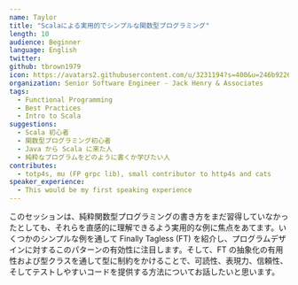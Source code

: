 ```yaml
---
name: Taylor
title: "Scalaによる実用的でシンプルな関数型プログラミング"
length: 10
audience: Beginner
language: English
twitter: 
github: tbrown1979
icon: https://avatars2.githubusercontent.com/u/3231194?s=400&u=246b922692cd7e24dcb518256849f0015fa06b7d&v=4
organization: Senior Software Engineer - Jack Henry & Associates
tags:
  - Functional Programming
  - Best Practices
  - Intro to Scala
suggestions:
  - Scala 初心者
  - 関数型プログラミング初心者
  - Java から Scala に来た人
  - 純粋なプログラムをどのように書くか学びたい人
contributes:
  - totp4s, mu (FP grpc lib), small contributor to http4s and cats
speaker_experience:
  - This would be my first speaking experience
---
```

このセッションは、純粋関数型プログラミングの書き方をまだ習得していなかったとしても、それらを直感的に理解できるよう実用的な例に焦点をあてます。いくつかのシンプルな例を通して Finally Tagless (FT) を紹介し、プログラムデザインに対するこのパターンの有効性に注目します。そして、FT の抽象化の有用性および型クラスを通して型に制約をかけることで、可読性、表現力、信頼性、そしてテストしやすいコードを提供する方法についてお話したいと思います。
